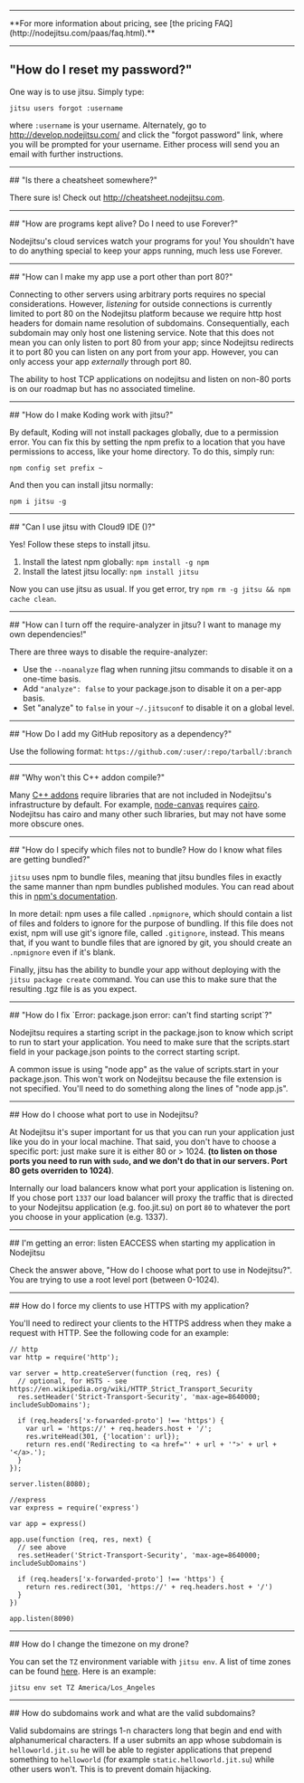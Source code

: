 <hr>
**For more information about pricing, see [the pricing FAQ](http://nodejitsu.com/paas/faq.html).**
<hr>

## "How do I reset my password?"

One way is to use jitsu. Simply type:

    jitsu users forgot :username

where `:username` is your username. Alternately, go to <http://develop.nodejitsu.com/> and click the "forgot password" link, where you will be prompted for your username. Either process will send you an email with further instructions.

<hr>
## "Is there a cheatsheet somewhere?"

There sure is! Check out <http://cheatsheet.nodejitsu.com>.

<hr>
## "How are programs kept alive? Do I need to use Forever?"

Nodejitsu's cloud services watch your programs for you! You shouldn't have to do anything special to keep your apps running, much less use Forever.

<hr>
## "How can I make my app use a port other than port 80?"

Connecting to other servers using arbitrary ports requires no special considerations. However, *listening* for outside connections is currently limited to port 80 on the Nodejitsu platform because we require http host headers for domain name resolution of subdomains. Consequentially, each subdomain may only host one listening service. Note that this does not mean you can only listen to port 80 from your app; since Nodejitsu redirects it to port 80 you can listen on any port from your app. However, you can only access your app *externally* through port 80.

The ability to host TCP applications on nodejitsu and listen on non-80 ports is on our roadmap but has no associated timeline.

<hr>
## "How do I make Koding work with jitsu?"

By default, Koding will not install packages globally, due to a permission error. You can fix this by setting the
npm prefix to a location that you have permissions to access, like your home directory. To do this, simply run:

`npm config set prefix ~`

And then you can install jitsu normally:

`npm i jitsu -g`

<hr>
## "Can I use jitsu with Cloud9 IDE (<http://c9.io>)?"

Yes! Follow these steps to install jitsu.

1. Install the latest npm globally: `npm install -g npm`
2. Install the latest jitsu locally: `npm install jitsu`

Now you can use jitsu as usual. If you get error, try `npm rm -g jitsu && npm cache clean`.

<hr>
## "How can I turn off the require-analyzer in jitsu? I want to manage my own dependencies!"

There are three ways to disable the require-analyzer:

* Use the `--noanalyze` flag when running jitsu commands to disable it on a one-time basis.
* Add `"analyze": false` to your package.json to disable it on a per-app basis.
* Set "analyze" to `false` in your `~/.jitsuconf` to disable it on a global level.

<hr>
## "How Do I add my GitHub repository as a dependency?"

Use the following format: `https://github.com/:user/:repo/tarball/:branch`

<hr>
## "Why won't this C++ addon compile?"

Many [C++ addons](http://nodejs.org/docs/latest/api/addons.html) require libraries that are not included in Nodejitsu's infrastructure by default. For example, [node-canvas](https://github.com/learnboost/node-canvas) requires [cairo](http://cairographics.org/). Nodejitsu has cairo and many other such libraries, but may not have some more obscure ones.

<hr>
## "How do I specify which files not to bundle? How do I know what files are getting bundled?"

`jitsu` uses npm to bundle files, meaning that jitsu bundles files in exactly the same manner than npm bundles published modules. You can read about this in [npm's documentation](http://npmjs.org/doc/developers.html).

In more detail: npm uses a file called `.npmignore`, which should contain a list of files and folders to ignore for the purpose of bundling. If this file does not exist, npm will use git's ignore file, called `.gitignore`, instead. This means that, if you want to bundle files that are ignored by git, you should create an `.npmignore` even if it's blank.

Finally, jitsu has the ability to bundle your app without deploying with the `jitsu package create` command. You can use this to make sure that the resulting .tgz file is as you expect.

<hr>
## "How do I fix `Error: package.json error: can't find starting script`?"

Nodejitsu requires a starting script in the package.json to know which script to run to start your application. You need to make sure that the scripts.start field in your package.json points to the correct starting script.

A common issue is using "node app" as the value of scripts.start in your package.json. This won't work on Nodejitsu because the file extension is not specified. You'll need to do something along the lines of "node app.js".

<hr>
## How do I choose what port to use in Nodejitsu?

At Nodejitsu it's super important for us that you can run your application just like you do in your local machine. That said, you don't have to choose a specific port: just make sure it is either 80 or > 1024. __(to listen on those ports you need to run with `sudo`, and we don't do that in our servers. Port 80 gets overriden to 1024)__.

Internally our load balancers know what port your application is listening on. If you chose port `1337` our load balancer will proxy the traffic that is directed to your Nodejitsu application (e.g. foo.jit.su) on port `80` to whatever the port you choose in your application (e.g. 1337).

<hr>
## I'm getting an error: listen EACCESS when starting my application in Nodejitsu

Check the answer above, "How do I choose what port to use in Nodejitsu?". You are trying to use a root level port (between 0-1024).

<hr>
## How do I force my clients to use HTTPS with my application?

You'll need to redirect your clients to the HTTPS address when they make a
request with HTTP. See the following code for an example:

    // http
    var http = require('http');

    var server = http.createServer(function (req, res) {
      // optional, for HSTS - see https://en.wikipedia.org/wiki/HTTP_Strict_Transport_Security
      res.setHeader('Strict-Transport-Security', 'max-age=8640000; includeSubDomains');

      if (req.headers['x-forwarded-proto'] !== 'https') {
        var url = 'https://' + req.headers.host + '/';
        res.writeHead(301, {'location': url});
        return res.end('Redirecting to <a href="' + url + '">' + url + '</a>.');
      }
    });

    server.listen(8080);

    //express
    var express = require('express')

    var app = express()

    app.use(function (req, res, next) {
      // see above
      res.setHeader('Strict-Transport-Security', 'max-age=8640000; includeSubDomains')

      if (req.headers['x-forwarded-proto'] !== 'https') {
        return res.redirect(301, 'https://' + req.headers.host + '/')
      }
    })

    app.listen(8090)

<hr>
## How do I change the timezone on my drone?

You can set the `TZ` environment variable with `jitsu env`. A list of time zones
can be found [here](http://en.wikipedia.org/wiki/List_of_tz_database_time_zones).
Here is an example:

    jitsu env set TZ America/Los_Angeles

<hr>
## How do subdomains work and what are the valid subdomains?

Valid subdomains are strings 1-n characters long that begin and end with alphanumerical characters. 
If a user submits an app whose subdomain is `helloworld.jit.su` he will be able to register applications that prepend something to `helloworld` (for example `static.helloworld.jit.su`) while other users won't. This is to prevent domain hijacking.


[meta:title]: <> (FAQ)
